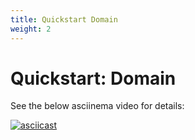 ```yaml
---
title: Quickstart Domain
weight: 2
---
```

# Quickstart: Domain
See the below asciinema video for details:

[![asciicast](https://asciinema.org/a/193295.png)](https://asciinema.org/a/193295)